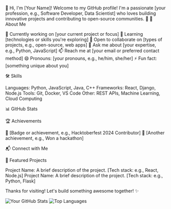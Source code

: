 👋 Hi, I'm [Your Name]!
Welcome to my GitHub profile! I'm a passionate [your profession, e.g., Software Developer, Data Scientist] who loves building innovative projects and contributing to open-source communities. 🚀
🌟 About Me

🔭 Currently working on [your current project or focus]
🌱 Learning [technologies or skills you're exploring]
👯 Open to collaborate on [types of projects, e.g., open-source, web apps]
💬 Ask me about [your expertise, e.g., Python, JavaScript]
📫 Reach me at [your email or preferred contact method]
😄 Pronouns: [your pronouns, e.g., he/him, she/her]
⚡ Fun fact: [something unique about you]

🛠️ Skills

Languages: Python, JavaScript, Java, C++
Frameworks: React, Django, Node.js
Tools: Git, Docker, VS Code
Other: REST APIs, Machine Learning, Cloud Computing

📊 GitHub Stats

🏆 Achievements

🌟 [Badge or achievement, e.g., Hacktoberfest 2024 Contributor]
🥇 [Another achievement, e.g., Won a hackathon]

📬 Connect with Me

🚀 Featured Projects

Project Name: A brief description of the project. [Tech stack: e.g., React, Node.js]
Project Name: A brief description of the project. [Tech stack: e.g., Python, Flask]

Thanks for visiting! Let's build something awesome together! ✨

![Your GitHub Stats](https://github-readme-stats.vercel.app/api?username=Liki67&show_icons=true&theme=radical)
![Top Languages](https://github-readme-stats.vercel.app/api/top-langs/?username=Liki67&layout=compact&theme=radical)
